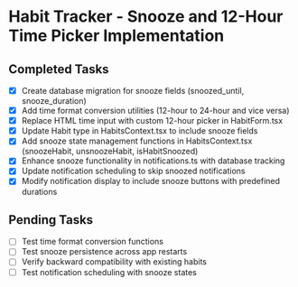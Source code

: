 # Habit Tracker - Snooze and 12-Hour Time Picker Implementation

## Completed Tasks
- [x] Create database migration for snooze fields (snoozed_until, snooze_duration)
- [x] Add time format conversion utilities (12-hour to 24-hour and vice versa)
- [x] Replace HTML time input with custom 12-hour picker in HabitForm.tsx
- [x] Update Habit type in HabitsContext.tsx to include snooze fields
- [x] Add snooze state management functions in HabitsContext.tsx (snoozeHabit, unsnoozeHabit, isHabitSnoozed)
- [x] Enhance snooze functionality in notifications.ts with database tracking
- [x] Update notification scheduling to skip snoozed notifications
- [x] Modify notification display to include snooze buttons with predefined durations

## Pending Tasks
- [ ] Test time format conversion functions
- [ ] Test snooze persistence across app restarts
- [ ] Verify backward compatibility with existing habits
- [ ] Test notification scheduling with snooze states
